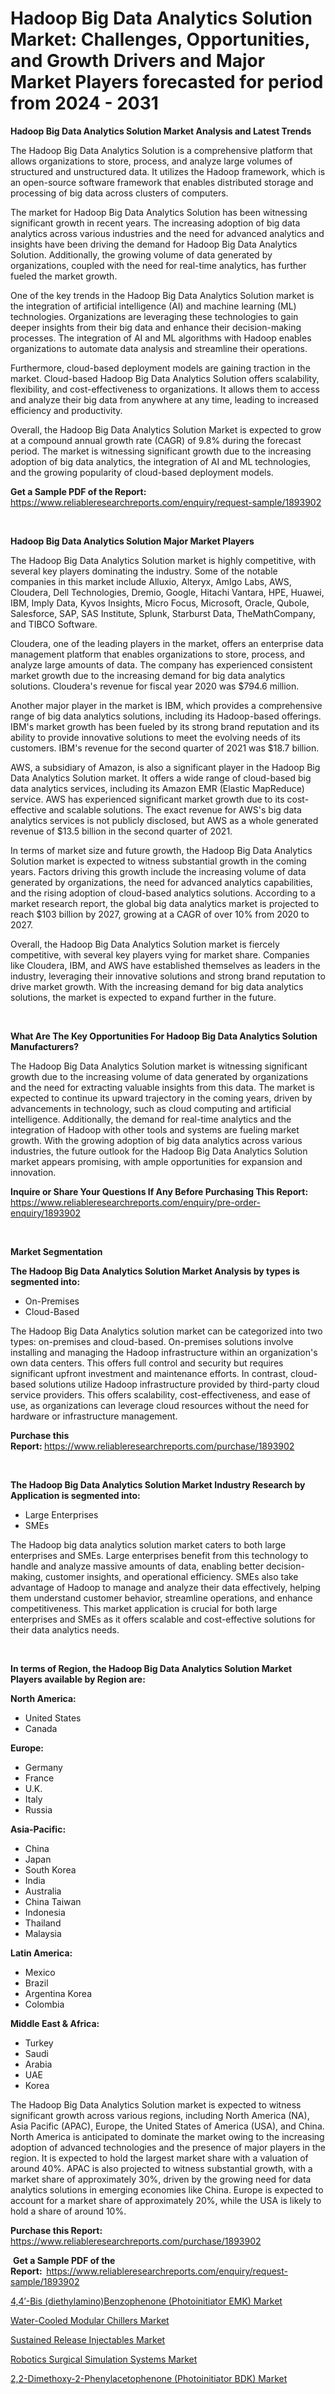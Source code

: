 <p><h1>Hadoop Big Data Analytics Solution Market: Challenges, Opportunities, and Growth Drivers and Major Market Players forecasted for period from 2024 - 2031</h1></p><p><strong>Hadoop Big Data Analytics Solution Market Analysis and Latest Trends</strong></p>
<p><p>The Hadoop Big Data Analytics Solution is a comprehensive platform that allows organizations to store, process, and analyze large volumes of structured and unstructured data. It utilizes the Hadoop framework, which is an open-source software framework that enables distributed storage and processing of big data across clusters of computers.</p><p>The market for Hadoop Big Data Analytics Solution has been witnessing significant growth in recent years. The increasing adoption of big data analytics across various industries and the need for advanced analytics and insights have been driving the demand for Hadoop Big Data Analytics Solution. Additionally, the growing volume of data generated by organizations, coupled with the need for real-time analytics, has further fueled the market growth.</p><p>One of the key trends in the Hadoop Big Data Analytics Solution market is the integration of artificial intelligence (AI) and machine learning (ML) technologies. Organizations are leveraging these technologies to gain deeper insights from their big data and enhance their decision-making processes. The integration of AI and ML algorithms with Hadoop enables organizations to automate data analysis and streamline their operations.</p><p>Furthermore, cloud-based deployment models are gaining traction in the market. Cloud-based Hadoop Big Data Analytics Solution offers scalability, flexibility, and cost-effectiveness to organizations. It allows them to access and analyze their big data from anywhere at any time, leading to increased efficiency and productivity.</p><p>Overall, the Hadoop Big Data Analytics Solution Market is expected to grow at a compound annual growth rate (CAGR) of 9.8% during the forecast period. The market is witnessing significant growth due to the increasing adoption of big data analytics, the integration of AI and ML technologies, and the growing popularity of cloud-based deployment models.</p></p>
<p><strong>Get a Sample PDF of the Report:&nbsp;</strong> <a href="https://www.reliableresearchreports.com/enquiry/request-sample/1893902">https://www.reliableresearchreports.com/enquiry/request-sample/1893902</a></p>
<p>&nbsp;</p>
<p><strong>Hadoop Big Data Analytics Solution Major Market Players</strong></p>
<p><p>The Hadoop Big Data Analytics Solution market is highly competitive, with several key players dominating the industry. Some of the notable companies in this market include Alluxio, Alteryx, Amlgo Labs, AWS, Cloudera, Dell Technologies, Dremio, Google, Hitachi Vantara, HPE, Huawei, IBM, Imply Data, Kyvos Insights, Micro Focus, Microsoft, Oracle, Qubole, Salesforce, SAP, SAS Institute, Splunk, Starburst Data, TheMathCompany, and TIBCO Software.</p><p>Cloudera, one of the leading players in the market, offers an enterprise data management platform that enables organizations to store, process, and analyze large amounts of data. The company has experienced consistent market growth due to the increasing demand for big data analytics solutions. Cloudera's revenue for fiscal year 2020 was $794.6 million.</p><p>Another major player in the market is IBM, which provides a comprehensive range of big data analytics solutions, including its Hadoop-based offerings. IBM's market growth has been fueled by its strong brand reputation and its ability to provide innovative solutions to meet the evolving needs of its customers. IBM's revenue for the second quarter of 2021 was $18.7 billion.</p><p>AWS, a subsidiary of Amazon, is also a significant player in the Hadoop Big Data Analytics Solution market. It offers a wide range of cloud-based big data analytics services, including its Amazon EMR (Elastic MapReduce) service. AWS has experienced significant market growth due to its cost-effective and scalable solutions. The exact revenue for AWS's big data analytics services is not publicly disclosed, but AWS as a whole generated revenue of $13.5 billion in the second quarter of 2021.</p><p>In terms of market size and future growth, the Hadoop Big Data Analytics Solution market is expected to witness substantial growth in the coming years. Factors driving this growth include the increasing volume of data generated by organizations, the need for advanced analytics capabilities, and the rising adoption of cloud-based analytics solutions. According to a market research report, the global big data analytics market is projected to reach $103 billion by 2027, growing at a CAGR of over 10% from 2020 to 2027.</p><p>Overall, the Hadoop Big Data Analytics Solution market is fiercely competitive, with several key players vying for market share. Companies like Cloudera, IBM, and AWS have established themselves as leaders in the industry, leveraging their innovative solutions and strong brand reputation to drive market growth. With the increasing demand for big data analytics solutions, the market is expected to expand further in the future.</p></p>
<p>&nbsp;</p>
<p><strong>What Are The Key Opportunities For Hadoop Big Data Analytics Solution Manufacturers?</strong></p>
<p><p>The Hadoop Big Data Analytics Solution market is witnessing significant growth due to the increasing volume of data generated by organizations and the need for extracting valuable insights from this data. The market is expected to continue its upward trajectory in the coming years, driven by advancements in technology, such as cloud computing and artificial intelligence. Additionally, the demand for real-time analytics and the integration of Hadoop with other tools and systems are fueling market growth. With the growing adoption of big data analytics across various industries, the future outlook for the Hadoop Big Data Analytics Solution market appears promising, with ample opportunities for expansion and innovation.</p></p>
<p><strong>Inquire or Share Your Questions If Any Before Purchasing This Report:</strong> <a href="https://www.reliableresearchreports.com/enquiry/pre-order-enquiry/1893902">https://www.reliableresearchreports.com/enquiry/pre-order-enquiry/1893902</a></p>
<p>&nbsp;</p>
<p><strong>Market Segmentation</strong></p>
<p><strong>The Hadoop Big Data Analytics Solution Market Analysis by types is segmented into:</strong></p>
<p><ul><li>On-Premises</li><li>Cloud-Based</li></ul></p>
<p><p>The Hadoop Big Data Analytics solution market can be categorized into two types: on-premises and cloud-based. On-premises solutions involve installing and managing the Hadoop infrastructure within an organization's own data centers. This offers full control and security but requires significant upfront investment and maintenance efforts. In contrast, cloud-based solutions utilize Hadoop infrastructure provided by third-party cloud service providers. This offers scalability, cost-effectiveness, and ease of use, as organizations can leverage cloud resources without the need for hardware or infrastructure management.</p></p>
<p><strong>Purchase this Report:&nbsp;</strong><a href="https://www.reliableresearchreports.com/purchase/1893902">https://www.reliableresearchreports.com/purchase/1893902</a></p>
<p>&nbsp;</p>
<p><strong>The Hadoop Big Data Analytics Solution Market Industry Research by Application is segmented into:</strong></p>
<p><ul><li>Large Enterprises</li><li>SMEs</li></ul></p>
<p><p>The Hadoop big data analytics solution market caters to both large enterprises and SMEs. Large enterprises benefit from this technology to handle and analyze massive amounts of data, enabling better decision-making, customer insights, and operational efficiency. SMEs also take advantage of Hadoop to manage and analyze their data effectively, helping them understand customer behavior, streamline operations, and enhance competitiveness. This market application is crucial for both large enterprises and SMEs as it offers scalable and cost-effective solutions for their data analytics needs.</p></p>
<p>&nbsp;</p>
<p><strong>In terms of Region, the Hadoop Big Data Analytics Solution Market Players available by Region are:</strong></p>
<p>
    <p> <strong> North America: </strong>
        <ul>
            <li>United States</li>
            <li>Canada</li>
        </ul>
        </p> 
    <p> <strong> Europe: </strong>
        <ul>
            <li>Germany</li>
            <li>France</li>
            <li>U.K.</li>
            <li>Italy</li>
            <li>Russia</li>
        </ul>
        </p> 
    <p> <strong> Asia-Pacific: </strong>
        <ul>
            <li>China</li>
            <li>Japan</li>
            <li>South Korea</li>
            <li>India</li>
            <li>Australia</li>
            <li>China Taiwan</li>
            <li>Indonesia</li>
            <li>Thailand</li>
            <li>Malaysia</li>
        </ul>
        </p> 
    <p> <strong> Latin America: </strong>
        <ul>
            <li>Mexico</li>
            <li>Brazil</li>
            <li>Argentina Korea</li>
            <li>Colombia</li>
        </ul>
        </p> 
    <p> <strong> Middle East & Africa: </strong>
        <ul>
            <li>Turkey</li>
            <li>Saudi</li>
            <li>Arabia</li>
            <li>UAE</li>
            <li>Korea</li>
        </ul>
    </p>
    </p>
<p><p>The Hadoop Big Data Analytics Solution market is expected to witness significant growth across various regions, including North America (NA), Asia Pacific (APAC), Europe, the United States of America (USA), and China. North America is anticipated to dominate the market owing to the increasing adoption of advanced technologies and the presence of major players in the region. It is expected to hold the largest market share with a valuation of around 40%. APAC is also projected to witness substantial growth, with a market share of approximately 30%, driven by the growing need for data analytics solutions in emerging economies like China. Europe is expected to account for a market share of approximately 20%, while the USA is likely to hold a share of around 10%.</p></p>
<p><strong>Purchase this Report: </strong><a href="https://www.reliableresearchreports.com/purchase/1893902">https://www.reliableresearchreports.com/purchase/1893902</a></p>
<p>&nbsp;<strong>Get a Sample PDF of the Report:&nbsp;&nbsp;</strong><a href="https://www.reliableresearchreports.com/enquiry/request-sample/1893902">https://www.reliableresearchreports.com/enquiry/request-sample/1893902</a></p>
<p><strong></strong></p>
<p><p><a href="https://medium.com/p/eb35005ebf67/edit">4,4′-Bis (diethylamino)Benzophenone (Photoinitiator EMK) Market</a></p><p><a href="https://medium.com/p/77ecbe9ea9f8/edit">Water-Cooled Modular Chillers Market</a></p><p><a href="https://medium.com/p/6c923cabd597/edit">Sustained Release Injectables Market</a></p><p><a href="https://medium.com/p/bb9e1ee8db8f/edit">Robotics Surgical Simulation Systems Market</a></p><p><a href="https://medium.com/p/57ad83ebbd82/edit">2,2-Dimethoxy-2-Phenylacetophenone (Photoinitiator BDK) Market</a></p></p>